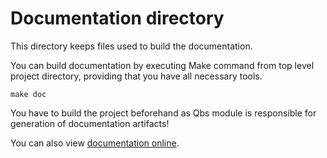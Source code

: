 # Documentation directory

This directory keeps files used to build the documentation.

You can build documentation by executing Make command from top level project
directory, providing that you have all necessary tools.
```
make doc
```
You have to build the project beforehand as Qbs module is responsible for
generation of documentation artifacts!

You can also view [documentation online](https://cutehmi.kde.org/docs/).

